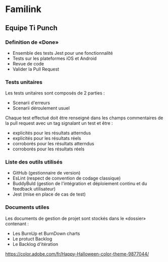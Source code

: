 # Familink

## Equipe Ti Punch

### Definition de «Done»

* Ensemble des tests Jest pour une fonctionnalité
* Tests sur les plateformes iOS et Android
* Revue de code
* Valider la Pull Request

### Tests unitaires

Les tests unitaires sont composés de 2 parties :
* Scenarii d'erreurs
* Scenarii déroulement usuel

Chaque test effectué doit être renseigné dans les champs commentaires de la pull request avec un tag signalant un test et être :
* explicités pour les résultats atterndus
* explicités pour les résultats réels
* corroborés pour les résultats atterndus
* corroborés pour les résultats réels

### Liste des outils utilisés

* GitHub (gestionnaire de version)
* EsLint (respect de convention de codage classique)
* BuddyBuld (gestion de l'intégration et déploiement continu et du feedback utilisateur)
* Jest (mise en place de cas de test)

### Documents utiles

Les documents de gestion de projet sont stockés dans le «dossier» contenant :
* Les BurnUp et BurnDown charts
* Le protuct Backlog
* Le Backlog d'itération

https://color.adobe.com/fr/Happy-Halloween-color-theme-9877044/